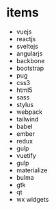 # items
 - vuejs
 - reactjs
 - sveltejs
 - angularjs
 - backbone
 - bootstrap
 - pug
 - css3
 - html5
 - sass
 - stylus
 - webpack
 - tailwind
 - babel
 - ember
 - redux
 - gulp
 - vuetify
 - gulp
 - materialize
 - bulma
 - gtk
 - qt
 - wx widgets